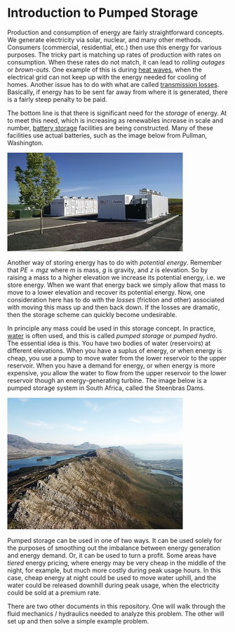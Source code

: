 # Introduction to Pumped Storage
Production and consumption of energy are fairly straightforward concepts. We generate electricity via solar, nuclear, and many other methods. Consumers (commercial, residential, etc.) then use this energy for various purposes. The tricky part is matching up rates of production with rates on consumption. When these rates do not match, it can lead to *rolling outages* or *brown-outs*. One example of this is during [heat waves](https://www.npr.org/2022/09/07/1121427449/an-intense-heat-wave-in-california-is-stressing-the-states-power-grid), when the electrical grid can not keep up with the energy needed for cooling of homes. Another issue has to do with what are called [transmission losses](https://www.eia.gov/tools/faqs/faq.php?id=105&t=3). Basically, if energy has to be sent far away from where it is generated, there is a fairly steep penalty to be paid.  

The bottom line is that there is significant need for the *storage* of energy. At to meet this need, which is increasing as renewables increase in scale and number, [battery storage](https://e360.yale.edu/features/in-boost-for-renewables-grid-scale-battery-storage-is-on-the-rise) facilities are being constructed. Many of these facilities use actual batteries, such as the image below from Pullman, Washington.

![battery storage](/figures/battery.jpg)

Another way of storing energy has to do with *potential energy*. Remember that $PE = mgz$ where $m$ is mass, $g$ is gravity, and $z$ is elevation. So by raising a mass to a higher elevation we increase its potential energy, i.e. we store energy. When we want that energy back we simply allow that mass to move to a lower elevation and recover its potential energy. Now, one consideration here has to do with the *losses* (friction and other) associated with moving this mass up and then back down. If the losses are dramatic, then the storage scheme can quickly become undesirable.

In principle any mass could be used in this storage concept. In practice, [water](https://www.npr.org/2022/10/14/1126523766/water-batteries-could-store-solar-and-wind-power-for-when-its-needed) is often used, and this is called *pumped storage* or *pumped hydro*. The essential idea is this. You have two bodies of water (reservoirs) at different elevations. When you have a suplus of energy, or when energy is cheap, you use a pump to move water from the lower reservoir to the upper reservoir. When you have a demand for energy, or when energy is more expensive, you allow the water to flow from the upper reservoir to the lower reservoir though an energy-generating turbine. The image below is a pumped storage system in South Africa, called the Steenbras Dams.

![steenbras](/figures/steenbras.jpg)

Pumped storage can be used in one of two ways. It can be used solely for the purposes of smoothing out the imbalance between energy generation and energy demand. Or, it can be used to turn a profit. Some areas have *tiered* energy pricing, where energy may be very cheap in the middle of the night, for example, but much more costly during peak usage hours. In this case, cheap energy at night could be used to move water uphill, and the water could be released downhill during peak usage, when the electricity could be sold at a premium rate.

There are two other documents in this repository. One will walk through the fluid mechanics / hydraulics needed to analyze this problem. The other will set up and then solve a simple example problem.
